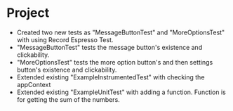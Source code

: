 # Project
- Created two new tests as "MessageButtonTest" and "MoreOptionsTest" with using Record Espresso Test. 
- "MessageButtonTest" tests the message button's existence and clickability. 
- "MoreOptionsTest" tests the more option button's and then settings button's existence and clickability.
- Extended existing "ExampleInstrumentedTest" with checking the appContext
- Extended existing "ExampleUnitTest" with adding a function. Function is for getting the sum of the numbers.

